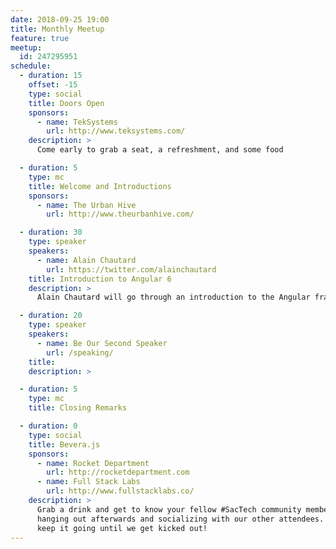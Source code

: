 ```yaml
---
date: 2018-09-25 19:00
title: Monthly Meetup
feature: true
meetup:
  id: 247295951
schedule:
  - duration: 15
    offset: -15
    type: social
    title: Doors Open
    sponsors:
      - name: TekSystems
        url: http://www.teksystems.com/
    description: >
      Come early to grab a seat, a refreshment, and some food

  - duration: 5
    type: mc
    title: Welcome and Introductions
    sponsors:
      - name: The Urban Hive
        url: http://www.theurbanhive.com/

  - duration: 30
    type: speaker
    speakers:
      - name: Alain Chautard
        url: https://twitter.com/alainchautard
    title: Introduction to Angular 6
    description: >
      Alain Chautard will go through an introduction to the Angular framework. If you don't know anything about Angular, that's a perfect opportunity to learn all of the basics and get you started with the framework! Alain will talk about TypeScript, components, services, pipes, and how to work with Angular CLI through live coding.

  - duration: 20
    type: speaker
    speakers:
      - name: Be Our Second Speaker
        url: /speaking/
    title:
    description: >

  - duration: 5
    type: mc
    title: Closing Remarks

  - duration: 0
    type: social
    title: Bevera.js
    sponsors:
      - name: Rocket Department
        url: http://rocketdepartment.com
      - name: Full Stack Labs
        url: http://www.fullstacklabs.co/
    description: >
      Grab a drink and get to know your fellow #SacTech community members by
      hanging out afterwards and socializing with our other attendees. We'll
      keep it going until we get kicked out!
---
```

